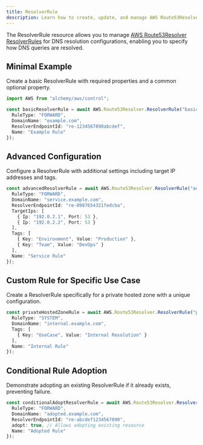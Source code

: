 ```yaml
---
title: ResolverRule
description: Learn how to create, update, and manage AWS Route53Resolver ResolverRules using Alchemy Cloud Control.
---
```


The ResolverRule resource allows you to manage [AWS Route53Resolver ResolverRules](https://docs.aws.amazon.com/route53resolver/latest/userguide/) for DNS resolution configurations, enabling you to specify how DNS queries are resolved.

## Minimal Example

Create a basic ResolverRule with required properties and a common optional property.

```ts
import AWS from "alchemy/aws/control";

const basicResolverRule = await AWS.Route53Resolver.ResolverRule("basicResolverRule", {
  RuleType: "FORWARD",
  DomainName: "example.com",
  ResolverEndpointId: "re-1234567890abcdef",
  Name: "Example Rule"
});
```

## Advanced Configuration

Configure a ResolverRule with additional settings including target IP addresses and tags.

```ts
const advancedResolverRule = await AWS.Route53Resolver.ResolverRule("advancedResolverRule", {
  RuleType: "FORWARD",
  DomainName: "service.example.com",
  ResolverEndpointId: "re-0987654321fedcba",
  TargetIps: [
    { Ip: "192.0.2.1", Port: 53 },
    { Ip: "192.0.2.2", Port: 53 }
  ],
  Tags: [
    { Key: "Environment", Value: "Production" },
    { Key: "Team", Value: "DevOps" }
  ],
  Name: "Service Rule"
});
```

## Custom Rule for Specific Use Case

Create a ResolverRule specifically for a private hosted zone with a unique configuration.

```ts
const privateHostedZoneRule = await AWS.Route53Resolver.ResolverRule("privateHostedZoneRule", {
  RuleType: "SYSTEM",
  DomainName: "internal.example.com",
  Tags: [
    { Key: "UseCase", Value: "Internal Resolution" }
  ],
  Name: "Internal Rule"
});
```

## Conditional Rule Adoption

Demonstrate adopting an existing ResolverRule if it already exists, preventing failure.

```ts
const conditionalAdoptResolverRule = await AWS.Route53Resolver.ResolverRule("conditionalAdoptResolverRule", {
  RuleType: "FORWARD",
  DomainName: "adopted.example.com",
  ResolverEndpointId: "re-abcdef1234567890",
  adopt: true, // Allows adopting existing resource
  Name: "Adopted Rule"
});
```